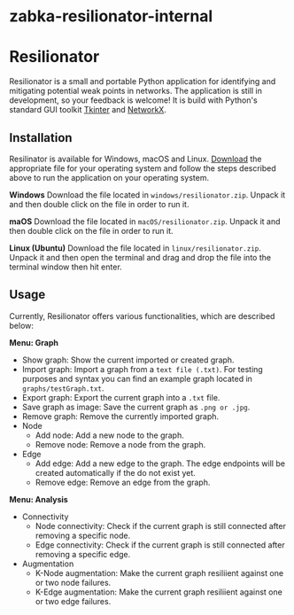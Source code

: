 # zabka-resilionator-internal

# Resilionator
Resilionator is a small and portable Python application for identifying and mitigating potential weak points in networks. The application is still in development, so your feedback is welcome! It is build with Python's standard GUI toolkit [Tkinter](https://docs.python.org/3/library/tkinter.html) and [NetworkX](https://networkx.org/).


## Installation
Resilinator is available for Windows, macOS and Linux. [Download](https://ucloud.univie.ac.at/index.php/s/JfBASDl7sSR3WdM) the appropriate file for your operating system and follow the steps described above to run the application on your operating system. 

**Windows**
Download the file located in ```windows/resilionator.zip```. Unpack it and then double click on the file in order to run it.

**maOS**
Download the file located in ```macOS/resilionator.zip```. Unpack it and then double click on the file in order to run it.

**Linux (Ubuntu)**
Download the file located in ```linux/resilionator.zip```. Unpack it and then open the terminal and drag and drop the file into the terminal window then hit enter.


## Usage
Currently, Resilionator offers various functionalities, which are described below:

**Menu: Graph**
- Show graph: Show the current imported or created graph.
- Import graph: Import a graph from a ```text file (.txt)```. For testing purposes and syntax you can find an example graph located in ```graphs/testGraph.txt```.
- Export graph: Export the current graph into a ```.txt``` file. 
- Save graph as image: Save the current graph as ```.png or .jpg```.
- Remove graph: Remove the currently imported graph.
- Node
  - Add node: Add a new node to the graph.
  - Remove node: Remove a node from the graph. 
- Edge
  - Add edge: Add a new edge to the graph. The edge endpoints will be created automatically if the do not exist yet.
  - Remove edge: Remove an edge from the graph.

**Menu: Analysis**
- Connectivity
  - Node connectivity: Check if the current graph is still connected after removing a specific node. 
  - Edge connectivity: Check if the current graph is still connected after removing a specific edge. 
- Augmentation
  - K-Node augmentation: Make the current graph resiliient against one or two node failures.
  - K-Edge augmentation: Make the current graph resiliient against one or two edge failures.

